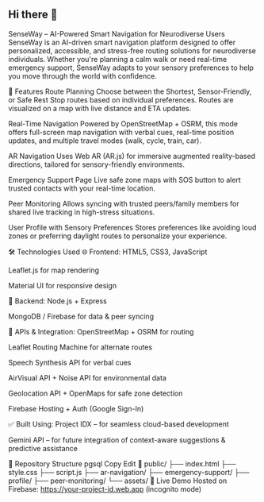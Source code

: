 ## Hi there 👋
 SenseWay – AI-Powered Smart Navigation for Neurodiverse Users
SenseWay is an AI-driven smart navigation platform designed to offer personalized, accessible, and stress-free routing solutions for neurodiverse individuals. Whether you're planning a calm walk or need real-time emergency support, SenseWay adapts to your sensory preferences to help you move through the world with confidence.

🚀 Features
Route Planning
Choose between the Shortest, Sensor-Friendly, or Safe Rest Stop routes based on individual preferences.
Routes are visualized on a map with live distance and ETA updates.

Real-Time Navigation
Powered by OpenStreetMap + OSRM, this mode offers full-screen map navigation with verbal cues, real-time position updates, and multiple travel modes (walk, cycle, train, car).

AR Navigation
Uses Web AR (AR.js) for immersive augmented reality-based directions, tailored for sensory-friendly environments.

Emergency Support Page
Live safe zone maps with SOS button to alert trusted contacts with your real-time location.

Peer Monitoring
Allows syncing with trusted peers/family members for shared live tracking in high-stress situations.

User Profile with Sensory Preferences
Stores preferences like avoiding loud zones or preferring daylight routes to personalize your experience.

🛠 Technologies Used
🌐 Frontend:
HTML5, CSS3, JavaScript

Leaflet.js for map rendering

Material UI for responsive design

🧠 Backend:
Node.js + Express

MongoDB / Firebase for data & peer syncing

📍 APIs & Integration:
OpenStreetMap + OSRM for routing

Leaflet Routing Machine for alternate routes

Speech Synthesis API for verbal cues

AirVisual API + Noise API for environmental data

Geolocation API + OpenMaps for safe zone detection

Firebase Hosting + Auth (Google Sign-In)

✅ Built Using:
Project IDX – for seamless cloud-based development

Gemini API – for future integration of context-aware suggestions & predictive assistance

📂 Repository Structure
pgsql
Copy
Edit
📁 public/
├── index.html
├── style.css
├── script.js
├── ar-navigation/
├── emergency-support/
├── profile/
├── peer-monitoring/
└── assets/
🔗 Live Demo
Hosted on Firebase: https://your-project-id.web.app (incognito mode)


